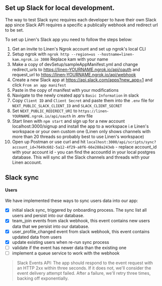 ## Set up Slack for local development.

The way to test Slack sync requires each developer to have their own Slack app since Slack API requires a specific a publically webhook and redirect url to be set.

To set up Linen's Slack app you need to follow the steps below:

1. Get an invite to Linen's Ngrok account and set up ngrok's local CLI
2. Setup ngrok with `ngrok http --region=us --hostname=linen-kam.ngrok.io 3000` Replace kam with your name
3. Make a copy of devSetup/sampleAppManifest.yml and change redirect_urls to https://linen-YOURNAME.ngrok.io/api/oauth and request_url to https://linen-YOURNAME.ngrok.io/api/webhook
4. Create a new Slack app at https://api.slack.com/apps?new_app=1 and click `From an app manifest`
5. Paste in the copy of manifest with your modifications
6. Navigate to the newly created app's `Basic Information` in slack
7. Copy `Client ID` and `Client Secret` and paste them into the `.env` file for `NEXT_PUBLIC_SLACK_CLIENT_ID` and `SLACK_CLIENT_SECRET`
8. Set `NEXT_PUBLIC_REDIRECT_URI` to `https://linen-YOURNAME.ngrok.io/api/oauth` in .env file
9. Start linen with `npm start` and sign up for a new account localhost:3000/signup and install the app to a workspace i.e Linen's workspace or your own custom one (Linen only shows channels with more than 20 threads so probably best to use Linen's workspace)
10. Open up Postman or use curl and hit `localhost:3000/api/scripts/sync?account_id=7649c602-5a12-4f29-a8f6-66e288a243eb` - replace account_id with your account id - you can find the accountId in your local postgres database. This will sync all the Slack channels and threads with your Linen account.

## Slack sync

#### Users

We have implemented these ways to sync users data into our app:

- [x] initial slack sync, triggered by onboarding process. The sync list all users and persist into our database.
- [x] team_join events from slack webhook, this event contains new users data that we persist into our database.
- [x] user_profile_changed event from slack webhook, this event contains updated data from users
- [x] update existing users when re-run sync process
- [ ] validate if the event has newer data than the existing one
- [ ] implement a queue service to work with the webhook

> Slack Events API: The app should respond to the event request with an HTTP 2xx within three seconds. If it does not, we'll consider the event delivery attempt failed. After a failure, we'll retry three times, backing off exponentially.